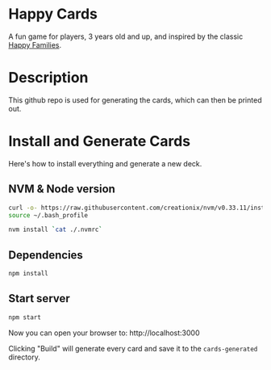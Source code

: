 # Happy Cards
A fun game for players, 3 years old and up, and inspired by the
classic [Happy Families](https://en.wikipedia.org/wiki/Happy_Families).

# Description
This github repo is used for generating the cards, which can then be printed out.

# Install and Generate Cards

Here's how to install everything and generate a new deck.

## NVM & Node version

```sh
curl -o- https://raw.githubusercontent.com/creationix/nvm/v0.33.11/install.sh | bash
source ~/.bash_profile

nvm install `cat ./.nvmrc`
```

## Dependencies

```sh
npm install
```

## Start server

```sh
npm start
```

Now you can open your browser to:
http://localhost:3000

Clicking "Build" will generate every card and save it to the `cards-generated` directory.